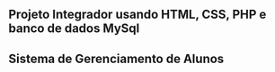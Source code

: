 ## Projeto Integrador usando HTML, CSS, PHP e banco de dados MySql

## Sistema de Gerenciamento de Alunos
